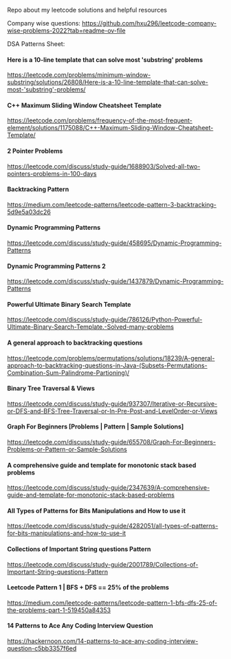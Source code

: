 Repo about my leetcode solutions and helpful resources 

Company wise questions: 
https://github.com/hxu296/leetcode-company-wise-problems-2022?tab=readme-ov-file

DSA Patterns Sheet:
#### Here is a 10-line template that can solve most 'substring' problems
https://leetcode.com/problems/minimum-window-substring/solutions/26808/Here-is-a-10-line-template-that-can-solve-most-'substring'-problems/

#### C++ Maximum Sliding Window Cheatsheet Template
https://leetcode.com/problems/frequency-of-the-most-frequent-element/solutions/1175088/C++-Maximum-Sliding-Window-Cheatsheet-Template/

#### 2 Pointer Problems
https://leetcode.com/discuss/study-guide/1688903/Solved-all-two-pointers-problems-in-100-days


#### Backtracking Pattern
https://medium.com/leetcode-patterns/leetcode-pattern-3-backtracking-5d9e5a03dc26

#### Dynamic Programming Patterns
https://leetcode.com/discuss/study-guide/458695/Dynamic-Programming-Patterns

#### Dynamic Programming Patterns 2
https://leetcode.com/discuss/study-guide/1437879/Dynamic-Programming-Patterns

#### Powerful Ultimate Binary Search Template
https://leetcode.com/discuss/study-guide/786126/Python-Powerful-Ultimate-Binary-Search-Template.-Solved-many-problems


#### A general approach to backtracking questions
https://leetcode.com/problems/permutations/solutions/18239/A-general-approach-to-backtracking-questions-in-Java-(Subsets-Permutations-Combination-Sum-Palindrome-Partioning)/


#### Binary Tree Traversal & Views
https://leetcode.com/discuss/study-guide/937307/Iterative-or-Recursive-or-DFS-and-BFS-Tree-Traversal-or-In-Pre-Post-and-LevelOrder-or-Views

#### Graph For Beginners [Problems | Pattern | Sample Solutions]
https://leetcode.com/discuss/study-guide/655708/Graph-For-Beginners-Problems-or-Pattern-or-Sample-Solutions


#### A comprehensive guide and template for monotonic stack based problems
https://leetcode.com/discuss/study-guide/2347639/A-comprehensive-guide-and-template-for-monotonic-stack-based-problems

#### All Types of Patterns for Bits Manipulations and How to use it
https://leetcode.com/discuss/study-guide/4282051/all-types-of-patterns-for-bits-manipulations-and-how-to-use-it

#### Collections of Important String questions Pattern
https://leetcode.com/discuss/study-guide/2001789/Collections-of-Important-String-questions-Pattern

#### Leetcode Pattern 1 | BFS + DFS == 25% of the problems
https://medium.com/leetcode-patterns/leetcode-pattern-1-bfs-dfs-25-of-the-problems-part-1-519450a84353

#### 14 Patterns to Ace Any Coding Interview Question

https://hackernoon.com/14-patterns-to-ace-any-coding-interview-question-c5bb3357f6ed
